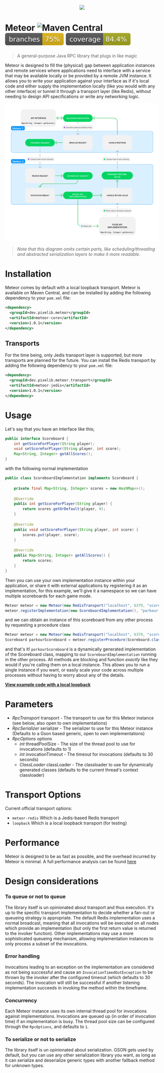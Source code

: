 <p align="center">
<img height="150" src="https://github.com/pixelib/Meteor/assets/10709682/d2a36e0a-38d5-43b7-a33b-600834559e46" />
</p>

# Meteor ![Maven Central](https://img.shields.io/maven-central/v/dev.pixelib.meteor/meteor-parent) ![branches](.github/badges/branches.svg) ![jacoco coverage](.github/badges/jacoco.svg)
> A general-purpose Java RPC library that plugs in like magic

Meteor is designed to fill the (physical) gap between application instances and remote services where applications need to interface with a service that may be available locally or be provided by a remote JVM instance.
It allows you to write your application against your interface as if it's local code and either supply the implementation locally (like you would with any other interface) or tunnel it through a transport layer (like Redis), without needing to design API specifications or write any networking logic.

<p align="center">
<img src=".github/assets/flow.png" />
</p>

> *Note that this diagram omits certain parts, like scheduling/threading and abstracted serialization layers to make it more readable.*

# Installation
Meteor comes by default with a local loopback transport.
Meteor is available on Maven Central, and can be installed by adding the following dependency to your `pom.xml` file:
```xml
<dependency>
  <groupId>dev.pixelib.meteor</groupId>
  <artifactId>meteor-core</artifactId>
  <version>1.0.1</version>
</dependency>
```

## Transports
For the time being, only Jedis transport layer is supported, but more transports are planned for the future.
You can install the Redis transport by adding the following dependency to your `pom.xml` file:
```xml
<dependency>
  <groupId>dev.pixelib.meteor.transport</groupId>
  <artifactId>meteor-jedis</artifactId>
  <version>1.0.1</version>
</dependency>
```

# Usage
Let's say that you have an interface like this;
```java
public interface Scoreboard {
    int getScoreForPlayer(String player);
    void setScoreForPlayer(String player, int score);
    Map<String, Integer> getAllScores();
}
```

with the following normal implementation
```java
public class ScoreboardImplementation implements Scoreboard {

    private final Map<String, Integer> scores = new HashMap<>();

    @Override
    public int getScoreForPlayer(String player) {
        return scores.getOrDefault(player, 0);
    }

    @Override
    public void setScoreForPlayer(String player, int score) {
        scores.put(player, score);
    }

    @Override
    public Map<String, Integer> getAllScores() {
        return scores;
    }
}
```

Then you can use your own implementation instance within your application, or share it with external applications by registering it as an implementation, for this example, we'll give it a namespace so we can have multiple scoreboards for each game mode.

```java
Meteor meteor = new Meteor(new RedisTransport("localhost", 6379, "scoreboard-sync"));
meteor.registerImplementation(new ScoreboardImplementation(), "parkour-leaderboard");
```

and we can obtain an instance of this scoreboard from any other process by requesting a procedure class
```java
Meteor meteor = new Meteor(new RedisTransport("localhost", 6379, "scoreboard-sync"));
Scoreboard parkourScoreboard = meteor.registerProcedure(Scoreboard.class, "parkour-leaderboard");
```

and that's it! `parkourScoreboard` is a dynamically generated implementation of the Scoreboard class, mapping to our `ScoreboardImplementation` running in the other process. All methods are blocking and function *exactly* like they would if you're calling them on a local instance. This allows you to run a single instance if you want, or easily scale your code across multiple processes without having to worry about any of the details.

**[View example code with a local loopback](https://github.com/pixelib/Meteor/blob/main/examples/src/main/java/dev/pixelib/meteor/sender/ScoreboardExample.java)**

# Parameters
- *RpcTransport* transport - The transport to use for this Meteor instance (see below, also open to own implementations)
- *RpcSerializer* serializer - The serializer to use for this Meteor instance (Defaults to a Gson based generic, open to own implementations)
- *RpcOptions* options
    - *int* threadPoolSize - The size of the thread pool to use for invocations (defaults to 1)
    - *int* invocationTimeout - The timeout for invocations (defaults to 30 seconds)
    - *ClassLoader* classLoader - The classloader to use for dynamically generated classes (defaults to the current thread's context classloader)

# Transport Options
Current official transport options:
- `meteor-redis` Which is a Jedis-based Redis transport
- `loopback` Which is a local loopback transport (for testing)

# Performance
Meteor is designed to be as fast as possible, and the overhead incurred by Meteor is minimal.
A full performance analysis can be found [here](PERFORMANCE.md)

# Design considerations
### To queue or not to queue
The library itself is un opinionated about transport and thus execution.
It's up to the specific transport implementation to decide whether a fan-out or queueing strategy is appropriate. The default Redis implementation uses a normal broadcast, meaning that all invocations will be executed on all nodes which provide an implementation (but only the first return value is returned to the invoker function). Other implementations may use a more sophisticated queueing mechanism, allowing implementation instances to only process a subset of the invocations.

### Error handling
Invocations leading to an exception on the implementation are considered as not being successful and cause an `InvocationTimedOutException` to be thrown by the invoker after the configured timeout (which defaults to 30 seconds). The invocation will still be successful if another listening implementation succeeds in invoking the method within the timeframe.

### Concurrency
Each Meteor instance uses its own internal thread pool for invocations against implementations. Invocations are queued up (in order of invocation time) if an implementation is busy. The thread pool size can be configured through the `RpcOptions`, and defaults to `1`.

### To serialize or not to serialize
The library itself is un opinionated about serialization.
GSON gets used by default, but you can use any other serialization library you want, as long as it can serialize and deserialize generic types with another fallback method for unknown types.
